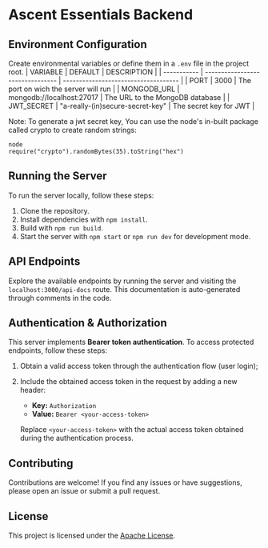 # Ascent Essentials Backend

## Environment Configuration
Create environmental variables or define them in a `.env` file in the project root.
| VARIABLE    | DEFAULT                          | DESCRIPTION                          |
| ----------- | -------------------------------- | ------------------------------------ |
| PORT        | 3000                             | The port on wich the server will run |
| MONGODB_URL | mongodb://localhost:27017        | The URL to the MongoDB database      |
| JWT_SECRET  | "a-really-(in)secure-secret-key" | The secret key for JWT               |

Note: To generate a jwt secret key, You can use the node's in-built package called crypto to create random strings:
```
node
require("crypto").randomBytes(35).toString("hex")
```

## Running the Server
To run the server locally, follow these steps:
1. Clone the repository.
2. Install dependencies with `npm install`.
3. Build with `npm run build`.
4. Start the server with `npm start` or `npm run dev` for development mode.


## API Endpoints
Explore the available endpoints by running the server and visiting the `localhost:3000/api-docs` route.
This documentation is auto-generated through comments in the code.

## Authentication & Authorization
This server implements **Bearer token authentication**. 
To access protected endpoints, follow these steps: 
1. Obtain a valid access token through the authentication flow (user login);
2. Include the obtained access token in the request by adding a new header:
   - **Key:** `Authorization`
   - **Value:** `Bearer <your-access-token>`

   Replace `<your-access-token>` with the actual access token obtained during the authentication process.

## Contributing
Contributions are welcome! If you find any issues or have suggestions, please open an issue or submit a pull request.

## License
This project is licensed under the [Apache License](LICENSE).
